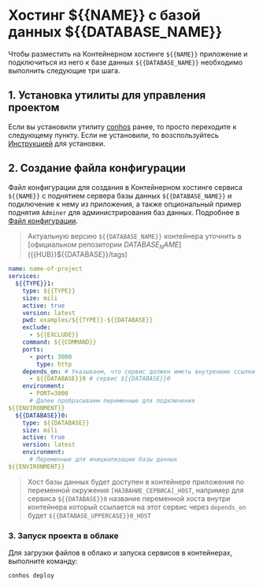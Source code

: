 # Хостинг ${{NAME}} с базой данных ${{DATABASE_NAME}}

Чтобы разместить на Контейнерном хостинге `${{NAME}}` приложение и подключиться из него к базе данных `${{DATABASE_NAME}}` необходимо выполнить следующие три шага.

## 1. Установка утилиты для управления проектом

Если вы установили утилиту [conhos](https://www.npmjs.com/package/conhos) ранее, то просто переходите к следующему пункту. Если не установили, то возспользуйтесь [Инструкцией](./GettingStarted.md) для установки.

## 2. Создание файла конфигурации

Файл конфигурации для создания в Контейнерном хостинге сервиса `${{NAME}}` с поднятием сервера базы данных `${{DATABASE_NAME}}` и подключение к нему из приложения, а также опциональный пример поднятия `Adminer` для администрирования баз данных. Подробнее в [Файл конфигурации](./ConfigFile.md).

> Актуальную версию `${{DATABASE_NAME}}` контейнера уточнить в [официальном репозитории ${{DATABASE_NAME}}](${{HUB}}${{DATABASE}}/tags)

```yml
name: name-of-project
services:
  ${{TYPE}}1:
    type: ${{TYPE}}
    size: mili
    active: true
    version: latest
    pwd: examples/${{TYPE}}-${{DATABASE}}
    exclude:
      - ${{EXCLUDE}}
    command: ${{COMMAND}}
    ports:
      - port: 3000
        type: http
    depends_on: # Указываем, что сервис должен иметь внутрениие ссылки на
      - ${{DATABASE}}0 # сервис ${{DATABASE}}0
    environment:
      - PORT=3000
      # Далее пробрасываем переменные для подключения
${{ENVIRONMENT}}
  ${{DATABASE}}0:
    type: ${{DATABASE}}
    size: mili
    active: true
    version: latest
    environment:
      # Переменные для инициализации базы данных
${{ENVIRONMENT}}
```

> Хост базы данных будет доступен в контейнере приложения по переменной окружения `[НАЗВАНИЕ_СЕРВИСА]_HOST`, например для сервиса `${{DATABASE}}0` название переменной хоста внутри контейнера который ссылается на этот сервис через `depends_on` будет `${{DATABASE_UPPERCASE}}0_HOST`

### 3. Запуск проекта в облаке

Для загрузки файлов в облако и запуска сервисов в контейнерах, выполните команду:

```sh
conhos deploy
```

